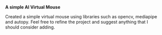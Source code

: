 **A simple AI Virtual Mouse**

Created a simple virtual mouse using libraries such as opencv, mediapipe and autopy. Feel free to refine the project and suggest anything that I should consider adding.
